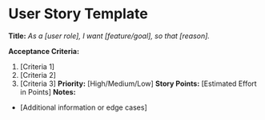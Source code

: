 # User Story Template

**Title:**
_As a [user role], I want [feature/goal], so that [reason]._

**Acceptance Criteria:**

1. [Criteria 1]
2. [Criteria 2]
3. [Criteria 3]
   **Priority:** [High/Medium/Low]
   **Story Points:** [Estimated Effort in Points]
   **Notes:**

- [Additional information or edge cases]
